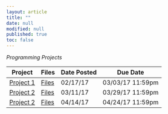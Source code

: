 ```yaml
---
layout: article
title: ""
date: null
modified: null
published: true
toc: false
---
```


*Programming Projects*  
    
Project | Files | Date Posted | Due Date  
---------- | ----- | ----------- | --------
[Project 1](http://enee351.github.io/projects/project1/project1.pdf) | [Files](http://enee351.github.io/projects/project1/files.zip)  | 02/17/17        | 03/03/17 11:59pm  
[Project 2](http://enee351.github.io/projects/project2/project2.pdf) | [Files](http://enee351.github.io/projects/project2/project2.zip)  | 03/11/17        | 03/29/17 11:59pm  
[Project 2](http://enee351.github.io/projects/project3/project3.pdf) | [Files](http://enee351.github.io/projects/project3/project3.zip)  | 04/14/17        | 04/24/17 11:59pm  


<!---
Project | Date Posted | Due Date
---------- | ----------- | --------
[Project 1](http://enee351.github.io/projects/project1.pdf) | 02/20/16         | 03/02/16 11:59pm
[Project 2](http://enee351.github.io/projects/project2.pdf) | 03/13/16         | 03/25/16 11:59pm
[Project 3](http://enee351.github.io/projects/project3.pdf) | 04/17/16         | 04/27/16 11:59pm
[Project 4](http://enee351.github.io/projects/project4.pdf) | 05/06/16         | 05/17/16 11:59pm
-->
